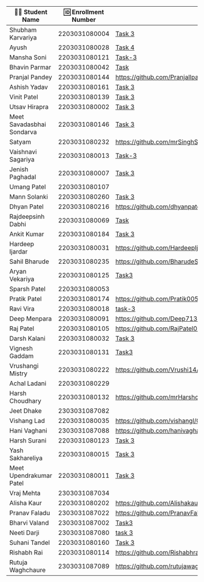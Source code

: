 | 👩‍🎓 Student Name | 🆔 Enrollment Number | Task 1 URL | GitHub Repo |
|-----------------|-------------------|------------|-------------|
| Shubham Karvariya | 2203031080004 | [Task 3](https://github.com/5hubhm/OpenTalkJS/blob/main/index.js) |[Github](https://github.com/5hubhm/OpenTalkJS) |
| Ayush | 2203031080028 |[Task 4](https://github.com/ayushvadodariya/OpenTalkJS/blob/main/app.js) |[GitHub](https://github.com/ayushvadodariya/OpenTalkJS) |
| Mansha Soni | 2203031080121 |[Task-3](https://github.com/mansha-6/OpenTalkJS/blob/main/task_3.js) |[Github](https://github.com/mansha-6/OpenTalkJS) |
| Bhavin Parmar | 2203031080042 |[Task](https://github.com/bhavinSOL/OpenTalkJS/blob/main/index.js) |[GitHub](https://github.com/bhavinSOL/OpenTalkJS) |
| Pranjal Pandey | 2203031080144 |https://github.com/Pranjallpandey1504/OpenTalkJS/blob/main/bulk_work/app.js |https://github.com/Pranjallpandey1504/OpenTalkJS |
| Ashish Yadav | 2203031080161 | [Task 3](https://github.com/AshishIT611/OpenTalkJS/blob/main/app.js) | [GitHub](https://github.com/AshishIT611/OpenTalkJS) |
| Vinit Patel | 2203031080139 |[Task 3](https://github.com/Vinitpatel28/OpenTalkJS/blob/main/app.js) |[GitHub](https://github.com/Vinitpatel28/OpenTalkJS) |
| Utsav Hirapra | 2203031080002 |[Task 3](https://github.com/utsav1213/OpenTalkJS/blob/main/index.js) |[GitHub](https://github.com/utsav1213/OpenTalkJS) |
| Meet Savadasbhai Sondarva | 2203031080146 |[Task 3](https://github.com/meetsondarva/OpenTalkJS/blob/main/index.js) |[GitHub](https://github.com/meetsondarva/OpenTalkJS) |
| Satyam | 2203031080232 |https://github.com/mrSinghSatyam/OpenTalkJS/blob/main/app.js |https://github.com/mrSinghSatyam/OpenTalkJS |
| Vaishnavi Sagariya | 2203031080013 | [Task-3](https://github.com/sagariyavaishnavi/OpenTalkJS/blob/main/script2.js)|[GitHub](https://github.com/sagariyavaishnavi/OpenTalkJS) |
| Jenish Paghadal | 2203031080007 |[Task 3](https://github.com/ItsJESH/OpenTalkJS/blob/Stage3/index.js) |[GitHub](https://github.com/ItsJESH/OpenTalkJS/tree/Stage3) |
| Umang Patel | 2203031080107 | | |
| Mann Solanki | 2203031080260 |[Task 3](https://github.com/HarmonyHacker/OpenTalkJS/blob/main/index.js)|[Github](https://github.com/HarmonyHacker/OpenTalkJS)|
| Dhyan Patel | 2203031080216 |https://github.com/dhyanpatel3/OpenTalkJS/blob/main/index.js |https://github.com/dhyanpatel3/OpenTalkJS |
| Rajdeepsinh Dabhi | 2203031080069 |[Task](https://github.com/Rajdeepsinh1410/openTalkJS/blob/main/index.js) |[GitHub] (https://github.com/Rajdeepsinh1410/openTalkJS)|
| Ankit Kumar | 2203031080184 |[Task 3](https://github.com/Ankiitsuthar/OpenTalkJS/blob/main/task3.js)|[GitHub](https://github.com/Ankiitsuthar/OpenTalkJS) |
| Hardeep Ijardar | 2203031080031 |https://github.com/HardeepIjardar/GenAI/blob/main/a15.js|https://github.com/HardeepIjardar/GenAI|
| Sahil Bharude | 2203031080235 | https://github.com/BharudeSahil/OpenTalkJS/blob/main/task3.js | https://github.com/BharudeSahil/OpenTalkJS |
| Aryan Vekariya | 2203031080125 |[Task3](https://github.com/aaryanvekariya/OpenTalk-JS/blob/main/index.js)|[Repository](https://github.com/aaryanvekariya/OpenTalk-JS) |
| Sparsh Patel | 2203031080053 | | |
| Pratik Patel | 2203031080174 |https://github.com/Pratik00531/OpenTalkJS/blob/stage3/script.js |https://github.com/Pratik00531/OpenTalkJS |
| Ravi Vira | 2203031080018 |[task-3](https://github.com/Ravi-vira/OpenTalkJS/blob/main/script.js) |[git](https://github.com/Ravi-vira/OpenTalkJS) |
| Deep Menpara | 2203031080091 |https://github.com/Deep7133/OPENTALKJS/blob/main/script.js |https://github.com/Deep7133/OPENTALKJS |
| Raj Patel | 2203031080105 |https://github.com/RajPatel08/OPENTALKJS/blob/main/script3.js | https://github.com/RajPatel08/OPENTALKJS|
| Darsh Kalani | 2203031080032 | [Task 3](https://github.com/Darshkalani28/OpenTalkJS/blob/darsh-15/app.js) | [Repo](https://github.com/Darshkalani28/OpenTalkJS/tree/darsh-15) |
| Vignesh Gaddam | 2203031080131 |[Task3](https://github.com/mrvigneshgaddam/OpenTalkJS/blob/main/task3.js) |[GitHub](https://github.com/mrvigneshgaddam/OpenTalkJS) |
| Vrushangi Mistry | 2203031080222 |https://github.com/Vrushi14/OpenTalkJS/blob/main/app.js |https://github.com/Vrushi14/OpenTalkJS/tree/main |
| Achal Ladani | 2203031080229 | | |
| Harsh Choudhary | 2203031080132 |https://github.com/mrHarshchoudhary/OpenTalkJS/blob/main/task3.js |https://github.com/mrHarshchoudhary/OpenTalkJS |
| Jeet Dhake | 2303031087082 | | |
| Vishang Lad | 2203031080035 |https://github.com/vishangl/OpenTalkJS/blob/main/script2.js|https://github.com/vishangl/OpenTalkJS| 
| Hani Vaghani | 2303031087088 |https://github.com/hanivaghani/OpenTalkJS/blob/main/script.js|https://github.com/hanivaghani/OpenTalkJS|
| Harsh Surani | 2203031080123 | [Task 3 ](https://github.com/suraniharsh/GenAI/blob/main/readme.md) | [GenAI](https://github.com/suraniharsh/GenAI) |
| Yash Sakhareliya | 2203031080015 |[Task 3](https://github.com/YashSakhareliya/OpenTalkJS/blob/Stage3/index.js) |[Github](https://github.com/YashSakhareliya/OpenTalkJS/blob/main/index.js) |
| Meet Upendrakumar Patel | 2203031080011 |[Task 3](https://github.com/MeetPatel54/OpenTalkJS/blob/main/script.js) |[GitHub](https://github.com/MeetPatel54/OpenTalkJS.git) |
| Vraj Mehta | 2303031087034 | | |
| Alisha Kaur | 2203031080202 |https://github.com/Alishakaur431/OpenTalkJS/blob/main/bulk_work/app.js | https://github.com/Alishakaur431/OpenTalkJS/tree/main/bulk_work|
| Pranav Faladu | 2303031087022 |https://github.com/PranavFaladu/OpenTalkJS/blob/main/script1.js|https://github.com/PranavFaladu/OpenTalkJS|
| Bharvi Valand | 2303031087002 |[Task3](https://github.com/bharvivaland/OpenTalkJS/blob/7a7cd6bbb6646e07f8feb20eaa94fce59005b5cd/script.js)|[Github](https://github.com/bharvivaland/OpenTalkJS.git)|
| Neeti Darji | 2303031087080 |[task 3](https://github.com/Neetidarji/OpenTalkJS/blob/main/script.js) |[github](https://github.com/Neetidarji/OpenTalkJS) |
| Suhani Tandel | 2203031080160 | [Task 3](https://github.com/SuhaniTandel/OpenTalkJS/blob/master/app.js)|[Github](https://github.com/SuhaniTandel/OpenTalkJS) |
| Rishabh Rai | 2203031080114 | https://github.com/Rishabhrai29/OpenTalkJS/blob/main/script3.js|https://github.com/Rishabhrai29/OpenTalkJS |
| Rutuja Waghchaure | 2303031087089 |https://github.com/rutujawaghchaure/OpenTalkJS/blob/main/script.js|https://github.com/rutujawaghchaure/OpenTalkJS/tree/main|

